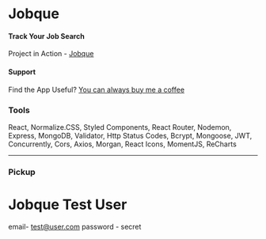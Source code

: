 # Jobque

#### Track Your Job Search

Project in Action - [Jobque](https://jobque-prod.herokuapp.com/landing)

#### Support

Find the App Useful? [You can always buy me a coffee](https://www.buymeacoffee.com/miadugas)

### Tools

React, Normalize.CSS, Styled Components, React Router, Nodemon, Express, MongoDB, Validator, Http Status Codes, Bcrypt, Mongoose, JWT, Concurrently, Cors, Axios, Morgan, React Icons, MomentJS, ReCharts

---

### Pickup

# Jobque Test User

email- test@user.com
password - secret
